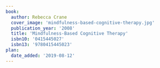 ```yaml
---
book:
  author: Rebecca Crane
  cover_image: 'mindfulness-based-cognitive-therapy.jpg'
  publication_year: '2008'
  title: 'Mindfulness-Based Cognitive Therapy'
  isbn10: '0415445027'
  isbn13: '9780415445023'
plan:
  date_added: '2019-08-12'
---
```

